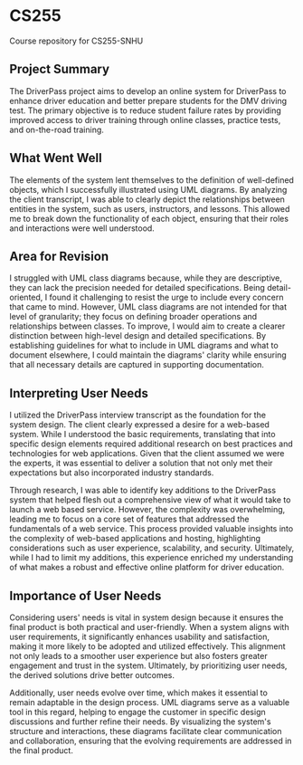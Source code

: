 # CS255
Course repository for CS255-SNHU


## Project Summary

The DriverPass project aims to develop an online system for DriverPass to enhance driver education and better prepare students for the DMV driving test. The primary objective is to reduce student failure rates by providing improved access to driver training through online classes, practice tests, and on-the-road training.

## What Went Well

The elements of the system lent themselves to the definition of well-defined objects, which I successfully illustrated using UML diagrams. By analyzing the client transcript, I was able to clearly depict the relationships between entities in the system, such as users, instructors, and lessons. This allowed me to break down the functionality of each object, ensuring that their roles and interactions were well understood.

## Area for Revision

I struggled with UML class diagrams because, while they are descriptive, they can lack the precision needed for detailed specifications. Being detail-oriented, I found it challenging to resist the urge to include every concern that came to mind. However, UML class diagrams are not intended for that level of granularity; they focus on defining broader operations and relationships between classes. To improve, I would aim to create a clearer distinction between high-level design and detailed specifications. By establishing guidelines for what to include in UML diagrams and what to document elsewhere, I could maintain the diagrams' clarity while ensuring that all necessary details are captured in supporting documentation.

## Interpreting User Needs

I utilized the DriverPass interview transcript as the foundation for the system design. The client clearly expressed a desire for a web-based system. While I understood the basic requirements, translating that into specific design elements required additional research on best practices and technologies for web applications. Given that the client assumed we were the experts, it was essential to deliver a solution that not only met their expectations but also incorporated industry standards.

Through research, I was able to identify key additions to the DriverPass system that helped flesh out a comprehensive view of what it would take to launch a web based service. However, the complexity was overwhelming, leading me to focus on a core set of features that addressed the fundamentals of a web service. This process provided valuable insights into the complexity of web-based applications and hosting, highlighting considerations such as user experience, scalability, and security. Ultimately, while I had to limit my additions, this experience enriched my understanding of what makes a robust and effective online platform for driver education.

## Importance of User Needs

Considering users' needs is vital in system design because it ensures the final product is both practical and user-friendly. When a system aligns with user requirements, it significantly enhances usability and satisfaction, making it more likely to be adopted and utilized effectively. This alignment not only leads to a smoother user experience but also fosters greater engagement and trust in the system. Ultimately, by prioritizing user needs, the derived solutions drive better outcomes.

Additionally, user needs evolve over time, which makes it essential to remain adaptable in the design process. UML diagrams serve as a valuable tool in this regard, helping to engage the customer in specific design discussions and further refine their needs. By visualizing the system's structure and interactions, these diagrams facilitate clear communication and collaboration, ensuring that the evolving requirements are addressed in the final product.